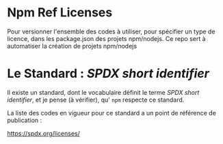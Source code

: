# Npm Ref Licenses

Pour versionner l'ensemble des codes à utiliser, pour spécifier un type de licence,  dans les package.json des projets npm/nodejs. Ce repo sert à automatiser la création de projets npm/nodejs

# Le Standard : _SPDX short identifier_

Il existe un standard, dont le vocabulaire définit le terme _SPDX short identifier_, et je pense (à vérifier), qu' `npm` respecte ce standard.

La liste des codes en vigueur pour ce standard a un point de référence de publication : 

https://spdx.org/licenses/

